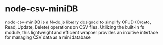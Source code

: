 # node-csv-miniDB
node-csv-miniDB is a Node.js library designed to simplify CRUD (Create, Read, Update, Delete) operations on CSV files. Utilizing the built-in fs module, this lightweight and efficient wrapper provides an intuitive interface for managing CSV data as a mini database.
